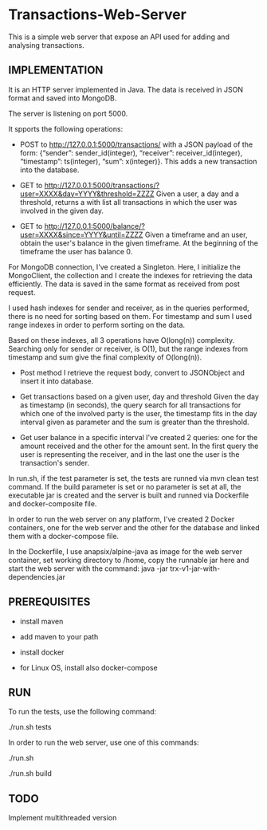 # Transactions-Web-Server

This is a simple web server that expose an API used for adding and analysing transactions.



## IMPLEMENTATION

It is an HTTP server implemented in Java. The data is received in JSON format and saved into MongoDB.

The server is listening on port 5000.

It spports the following operations:

* POST to http://127.0.0.1:5000/transactions/ with a JSON payload of the form: {“sender”:
sender_id(integer), “receiver”: receiver_id(integer), “timestamp”: ts(integer), “sum”:
x(integer)}. This adds a new transaction into the database.

* GET to http://127.0.0.1:5000/transactions/?user=XXXX&day=YYYY&threshold=ZZZZ
Given a user, a day and a threshold, returns a with list all transactions in which the user was involved
in the given day.

* GET to http://127.0.0.1:5000/balance/?user=XXXX&since=YYYY&until=ZZZZ Given a
timeframe and an user, obtain the user's balance in the given timeframe. At the beginning of
the timeframe the user has balance 0.


For MongoDB connection, I've created a Singleton. Here, I initialize the MongoClient, the collection and I create the indexes for retrieving the data efficiently. The data is saved in the same format as received from post request.

I used hash indexes for sender and receiver, as in the queries performed, there is no need for sorting based on them. For timestamp and sum I used range indexes in order to perform sorting on the data.

Based on these indexes, all 3 operations have O(long(n)) complexity. Searching only for sender or receiver, is O(1), but the range indexes from timestamp and sum give the final complexity of O(long(n)).

* Post method
I retrieve the request body, convert to JSONObject and insert it into database.

* Get transactions based on a given user, day and threshold
Given the day as timestamp (in seconds), the query search for all transactions for which one of the involved party is the user, the timestamp fits in the day interval given as parameter and the sum is greater than the threshold.

* Get user balance in a specific interval
I've created 2 queries: one for the amount received and the other for the amount sent.
In the first query the user is representing the receiver, and in the last one the user is the transaction's sender.


In run.sh, if the test parameter is set, the tests are runned via mvn clean test command.
If the build parameter is set or no parameter is set at all, the executable jar is created and the server is built and runned via Dockerfile and docker-composite file.

In order to run the web server on any platform, I've created 2 Docker containers, one for the web server and the other for the database and linked them with a docker-compose file.

In the Dockerfile, I use anapsix/alpine-java as image for the web server container, set working directory to /home, copy the runnable jar here and start the web server with the command: java -jar trx-v1-jar-with-dependencies.jar


## PREREQUISITES

* install maven

* add maven to your path

* install docker

* for Linux OS, install also docker-compose

## RUN

To run the tests, use the following command:

./run.sh tests

In order to run the web server, use one of this commands:

 ./run.sh
 
 ./run.sh build

## TODO

Implement multithreaded version
